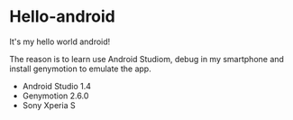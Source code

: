 # Hello-android

It's my hello world android!

The reason is to learn use Android Studiom, debug in my smartphone and install genymotion to emulate the app.

* Android Studio 1.4
* Genymotion 2.6.0
* Sony Xperia S

